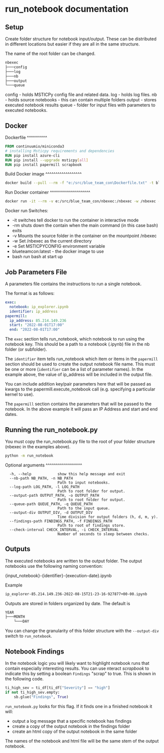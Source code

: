 run_notebook documentation
==========================

Setup
-----

Create folder structure for notebook input/output. These can be
distributed in different locations but easier if they are all in
the same structure.

The name of the root folder can be changed.

```bash
nbexec
├───config
├───log
├───nb
├───output
└───queue
```

config - holds MSTICPy config file and related data.
log - holds log files.
nb - holds source notebooks - this can contain multiple folders
output - stores executed notebook results
queue - folder for input files with parameters to executed notebooks.

Docker
------

Dockerfile
^^^^^^^^^^

```dockerfile
FROM continuumio/miniconda3
# installing Msticpy requirements and dependencies
RUN pip install azure-cli
RUN pip install --upgrade msticpy[all]
RUN pip install papermill scrapbook
```

Build Docker image
^^^^^^^^^^^^^^^^^^

```bash
docker build --pull --rm -f "e:/src/blue_team_con\Dockerfile.txt" -t blueteamcon:latest "e:/src/blue_team_con"

```

Run Docker container
^^^^^^^^^^^^^^^^^^^^

```bash
docker run -it --rm -v e:/src/blue_team_con/nbexec:/nbexec -w /nbexec -e MSTICPYCONFIG='/nbexec/config/msticpyconfig.yaml' blueteamcon:latest bash
```

Docker run Switches:

- -it switches tell docker to run the container in interactive mode
- -rm shuts down the contain when the main command (in this case bash) exits
- -v Mounts the source folder in the container on the mountpoint /nbexec
- -w Set /nbexec as the current directory
- -e Set MSTICPYCONFIG environment variable
- blueteamcon:latest - the docker image to use
- bash run bash at start up

Job Parameters File
-------------------

A parameters file contains the instructions to run a single notebook.

The format is as follows:

```yml
exec:
  notebook: ip_explorer.ipynb
  identifier: ip_address
papermill:
  ip_address: 85.214.149.236
  start: "2022-08-01T17:00"
  end: "2022-08-01T17:00"
```

The `exec` section tells run_notebook, which notebook to run using the
notebook key. This should
be a path to a notebook (.ipynb) file in the nb folder (or subfolder).

The `identifier` item tells run_notebook which item or items in the `papermill`
section should be used to create the output notebook file name. This must
be one or more (`identifier` can be a list of parameter names).
In the example above, the value of ip_address will be included in the output file.

You can include addition key/pair parameters here that will be passed as
kwargs to the papermill.execute_notebook call (e.g. specifying a particular
kernel to use).

The `papermill` section contains the parameters that will be passed to the
notebook. In the above example it will pass an IP Address and start and end
dates.

Running the run_notebook.py
---------------------------

You must copy the run_notebook.py file to the root of your folder structure
(nbexec in the examples above).

```bash
python -m run_notebook
```

Optional arguments
^^^^^^^^^^^^^^^^^^

```
  -h, --help            show this help message and exit
  --nb-path NB_PATH, -n NB_PATH
                        Path to input notebooks.
  --log-path LOG_PATH, -l LOG_PATH
                        Path to root folder for output.
  --output-path OUTPUT_PATH, -o OUTPUT_PATH
                        Path to root folder for output.
  --queue-path QUEUE_PATH, -q QUEUE_PATH
                        Path to the input queue.
  --output-div OUTPUT_DIV, -d OUTPUT_DIV
                        Time division for output folders (h, d, m, y).
  --findings-path FINDINGS_PATH, -f FINDINGS_PATH
                        Path to root of findings store.
  --check-interval CHECK_INTERVAL, -i CHECK_INTERVAL
                        Number of seconds to sleep between checks.
```

Outputs
-------

The executed notebooks are written to the output folder.
The output notebooks use the following naming convention:

{input_notebook}-{identifier}-{execution-date}.ipynb

Example

```bash
ip_explorer-85.214.149.236-2022-08-15T21-23-16-927877+00-00.ipynb
```

Outputs are stored in folders organized by date. The default is

```bash
YEAR
├───MONTH
    └───DAY
```

You can change the granularity of this folder structure with the
`--output-div` switch to `run_notebook`.

Notebook Findings
-----------------

In the notebook logic you will likely want to highlight notebook runs
that contain especially interesting results. You can use nteract
*scrapbook* to indicate this by setting a boolean `Findings` "scrap"
to true. This is shown in the following code.

```python
ti_high_sev = ti_df[ti_df["Severity"] == "high"]
if not ti_high_sev.empty:
    sb.glue("Findings", True)
```

`run_notebook.py` looks for this flag. If it finds one in a finished
notebook it will:

- output a log message that a specific notebook has findings
- create a copy of the output notebook in the findings folder
- create an html copy of the output notebook in the same folder

The names of the notebook and html file will be the same stem of
the output notebook.
